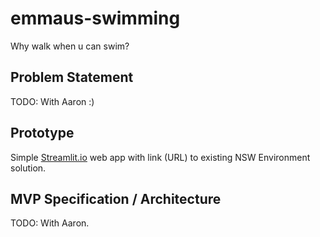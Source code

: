 # emmaus-swimming

Why walk when u can swim?

## Problem Statement

TODO: With Aaron :)

## Prototype

Simple [Streamlit.io](https://streamlit.io) web app with link (URL) to existing NSW Environment solution.

## MVP Specification / Architecture

TODO: With Aaron.
